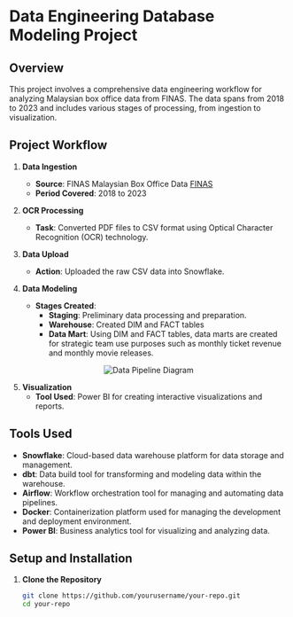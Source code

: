 # Data Engineering Database Modeling Project

## Overview

This project involves a comprehensive data engineering workflow for analyzing Malaysian box office data from FINAS. The data spans from 2018 to 2023 and includes various stages of processing, from ingestion to visualization.

## Project Workflow

1. **Data Ingestion**
   - **Source**: FINAS Malaysian Box Office Data [FINAS](https://www.finas.gov.my/en/malaysian-box-office/)
   - **Period Covered**: 2018 to 2023

2. **OCR Processing**
   - **Task**: Converted PDF files to CSV format using Optical Character Recognition (OCR) technology.

3. **Data Upload**
   - **Action**: Uploaded the raw CSV data into Snowflake.

4. **Data Modeling**
   - **Stages Created**:
     - **Staging**: Preliminary data processing and preparation.
     - **Warehouse**: Created DIM and FACT tables
     - **Data Mart**: Using DIM and FACT tables, data marts are created for strategic team use purposes such as monthly ticket revenue and monthly movie releases.

<p align="center">
  <img src="https://github.com/user-attachments/assets/640b6add-4d8e-4967-816a-6e335e9613ec" alt="Data Pipeline Diagram"/>
</p>

5. **Visualization**
   - **Tool Used**: Power BI for creating interactive visualizations and reports.

## Tools Used

- **Snowflake**: Cloud-based data warehouse platform for data storage and management.
- **dbt**: Data build tool for transforming and modeling data within the warehouse.
- **Airflow**: Workflow orchestration tool for managing and automating data pipelines.
- **Docker**: Containerization platform used for managing the development and deployment environment.
- **Power BI**: Business analytics tool for visualizing and analyzing data.

## Setup and Installation

1. **Clone the Repository**

   ```bash
   git clone https://github.com/yourusername/your-repo.git
   cd your-repo
